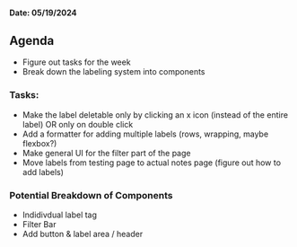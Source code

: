 #### Date: 05/19/2024

## Agenda

- Figure out tasks for the week
- Break down the labeling system into components

### Tasks:

- Make the label deletable only by clicking an x icon (instead of the entire label) OR only on double click
- Add a formatter for adding multiple labels (rows, wrapping, maybe flexbox?)
- Make general UI for the filter part of the page
- Move labels from testing page to actual notes page (figure out how to add labels)

### Potential Breakdown of Components

- Indidivdual label tag
- Filter Bar
- Add button & label area / header